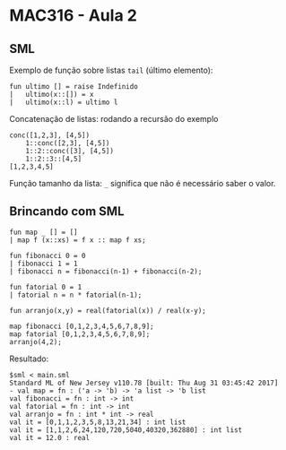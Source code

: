 # MAC316 - Aula 2

## SML

Exemplo de função sobre listas `tail` (último elemento):

```
fun ultimo [] = raise Indefinido
|   ultimo(x::[]) = x
|   ultimo(x::l) = ultimo l
```

Concatenação de listas: rodando a recursão do exemplo

```
conc([1,2,3], [4,5])
    1::conc([2,3], [4,5])
    1::2::conc([3], [4,5])
    1::2::3::[4,5]
[1,2,3,4,5]
```

Função tamanho da lista: `_` significa que não é necessário saber o valor.

## Brincando com SML

```
fun map _ [] = []
| map f (x::xs) = f x :: map f xs;

fun fibonacci 0 = 0
| fibonacci 1 = 1
| fibonacci n = fibonacci(n-1) + fibonacci(n-2);

fun fatorial 0 = 1
| fatorial n = n * fatorial(n-1);

fun arranjo(x,y) = real(fatorial(x)) / real(x-y);

map fibonacci [0,1,2,3,4,5,6,7,8,9];
map fatorial [0,1,2,3,4,5,6,7,8,9];
arranjo(4,2);
```

Resultado:
```
$sml < main.sml
Standard ML of New Jersey v110.78 [built: Thu Aug 31 03:45:42 2017]
- val map = fn : ('a -> 'b) -> 'a list -> 'b list
val fibonacci = fn : int -> int
val fatorial = fn : int -> int
val arranjo = fn : int * int -> real
val it = [0,1,1,2,3,5,8,13,21,34] : int list
val it = [1,1,2,6,24,120,720,5040,40320,362880] : int list
val it = 12.0 : real
```